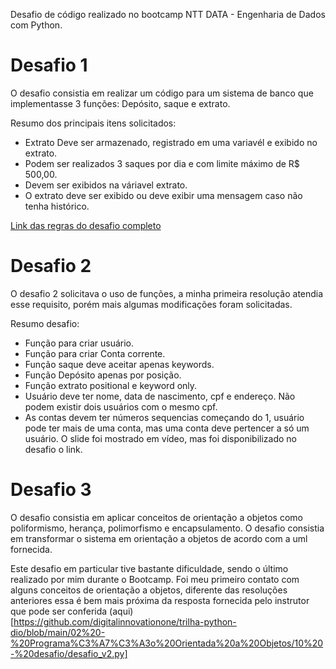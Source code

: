 Desafio de código realizado no bootcamp  NTT DATA - Engenharia de Dados com Python.<br>

# Desafio 1
O desafio consistia em realizar um código para um sistema de banco que implementasse 3 funções: Depósito, saque e extrato.


Resumo dos principais itens solicitados:
- Extrato Deve ser armazenado, registrado em uma variavél e exibido no extrato.
- Podem ser realizados 3 saques por dia e com limite máximo de R$ 500,00.
- Devem ser exibidos na váriavel extrato.
- O extrato deve ser exibido ou deve exibir uma mensagem caso não tenha histórico.


[Link das regras do desafio completo](https://academiapme-my.sharepoint.com/:p:/g/personal/kawan_dio_me/Ef-dMEJYq9BPotZQso7LUCwBJd7gDqCC2SYlUYx0ayrGNQ?rtime=LoioAyXJ3Eg)

# Desafio 2
O desafio 2 solicitava o uso de funções, a minha primeira resolução atendia esse requisito, porém mais algumas modificações foram solicitadas.


Resumo desafio:
- Função para criar usuário.
- Função para criar Conta corrente.
- Função saque deve aceitar apenas keywords.
- Função Depósito apenas por posição.
- Função extrato positional e keyword only.
- Usuário deve ter nome, data de nascimento, cpf e endereço. Não podem existir dois usuários com o mesmo cpf.
- As contas devem ter números sequencias começando do 1, usuário pode ter mais de uma conta, mas uma conta deve pertencer a só um usuário.
O slide foi mostrado em vídeo, mas foi disponibilizado no desafio o link.

# Desafio 3
O desafio consistia em aplicar conceitos de orientação a objetos como poliformismo, herança, polimorfismo e encapsulamento. O desafio consistia em transformar o sistema em orientação a objetos de acordo com a uml fornecida.


Este desafio em particular tive bastante dificuldade, sendo o último realizado por mim durante o Bootcamp. Foi meu primeiro contato com alguns conceitos de orientação a objetos, diferente das resoluções anteriores essa é bem mais próxima da resposta fornecida pelo instrutor que pode ser conferida (aqui)[https://github.com/digitalinnovationone/trilha-python-dio/blob/main/02%20-%20Programa%C3%A7%C3%A3o%20Orientada%20a%20Objetos/10%20-%20desafio/desafio_v2.py]